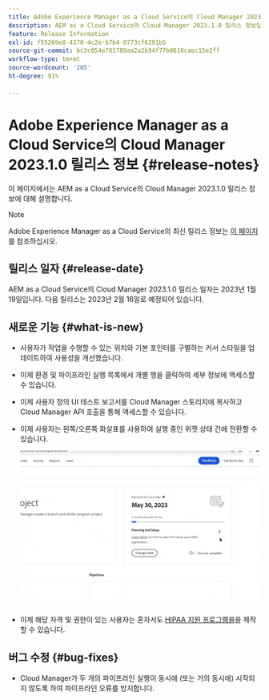 ```yaml
---
title: Adobe Experience Manager as a Cloud Service의 Cloud Manager 2023.1.0 릴리스 정보
description: AEM as a Cloud Service의 Cloud Manager 2023.1.0 릴리스 정보입니다.
feature: Release Information
exl-id: f55269e8-4370-4c2e-b7b4-0773cf6291b5
source-git-commit: bc3c054e781789aa2a2b94f77b0616caec15e2ff
workflow-type: tm+mt
source-wordcount: '205'
ht-degree: 91%

---
```


# Adobe Experience Manager as a Cloud Service의 Cloud Manager 2023.1.0 릴리스 정보 {#release-notes}

이 페이지에서는 AEM as a Cloud Service의 Cloud Manager 2023.1.0 릴리스 정보에 대해 설명합니다.

>[!NOTE]
>
>Adobe Experience Manager as a Cloud Service의 최신 릴리스 정보는 [이 페이지](/help/release-notes/release-notes-cloud/release-notes-current.md)를 참조하십시오.

## 릴리스 일자 {#release-date}

AEM as a Cloud Service의 Cloud Manager 2023.1.0 릴리스 일자는 2023년 1월 19일입니다. 다음 릴리스는 2023년 2월 16일로 예정되어 있습니다.

## 새로운 기능 {#what-is-new}

* 사용자가 작업을 수행할 수 있는 위치와 기본 포인터를 구별하는 커서 스타일을 업데이트하여 사용성을 개선했습니다.

* 이제 환경 및 파이프라인 실행 목록에서 개별 행을 클릭하여 세부 정보에 액세스할 수 있습니다.

* 이제 사용자 정의 UI 테스트 보고서를 Cloud Manager 스토리지에 복사하고 Cloud Manager API 호출을 통해 액세스할 수 있습니다.

* 이제 사용자는 왼쪽/오른쪽 화살표를 사용하여 실행 중인 위젯 상태 간에 전환할 수 있습니다.

  ![실행 중인 위젯 전환](/help/implementing/cloud-manager/release-notes/assets/go-live-transitions.gif)

* 이제 해당 자격 및 권한이 있는 사용자는 혼자서도 [HIPAA 지원 프로그램을](/help/implementing/cloud-manager/getting-access-to-aem-in-cloud/creating-production-programs.md)을 제작할 수 있습니다.

## 버그 수정 {#bug-fixes}

* Cloud Manager가 두 개의 파이프라인 실행이 동시에 (또는 거의 동시에) 시작되지 않도록 하여 파이프라인 오류를 방지합니다.
